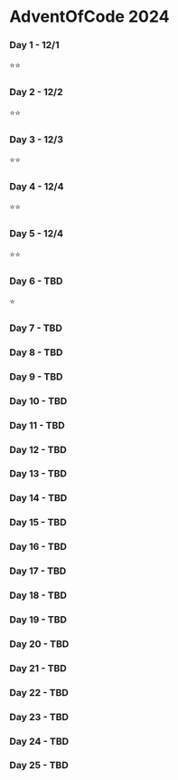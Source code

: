 # AdventOfCode 2024

### Day 1 - 12/1

⭐️⭐️

### Day 2 - 12/2

⭐️⭐️

### Day 3 - 12/3

⭐️⭐️

### Day 4 - 12/4

⭐️⭐️

### Day 5 - 12/4

⭐️⭐️

### Day 6 - TBD

⭐️

### Day 7 - TBD

### Day 8 - TBD

### Day 9 - TBD

### Day 10 - TBD

### Day 11 - TBD

### Day 12 - TBD

### Day 13 - TBD

### Day 14 - TBD

### Day 15 - TBD

### Day 16 - TBD

### Day 17 - TBD

### Day 18 - TBD

### Day 19 - TBD

### Day 20 - TBD

### Day 21 - TBD

### Day 22 - TBD

### Day 23 - TBD

### Day 24 - TBD

### Day 25 - TBD
